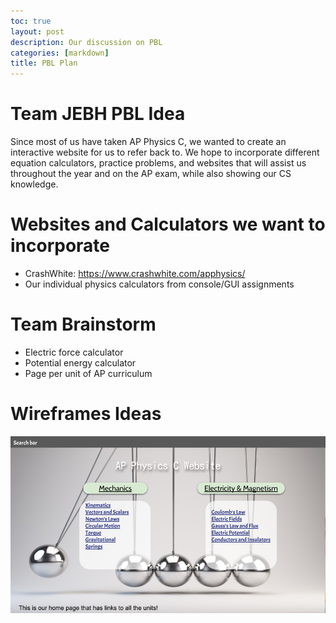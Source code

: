 ```yaml
--- 
toc: true
layout: post
description: Our discussion on PBL
categories: [markdown]
title: PBL Plan
---
```

# Team JEBH PBL Idea
Since most of us have taken AP Physics C, we wanted to create an interactive website for us to refer back to. We hope to incorporate different equation calculators, practice problems, and websites that will assist us throughout the year and on the AP exam, while also showing our CS knowledge.
 # Websites and Calculators we want to incorporate
- CrashWhite: https://www.crashwhite.com/apphysics/
- Our individual physics calculators from console/GUI assignments
# Team Brainstorm
- Electric force calculator
- Potential energy calculator
- Page per unit of AP curriculum
# Wireframes Ideas
![Home Page](https://github.com/bgt072105/CSA-tri1-teamrepo/blob/master/images/Wireframes.png)
